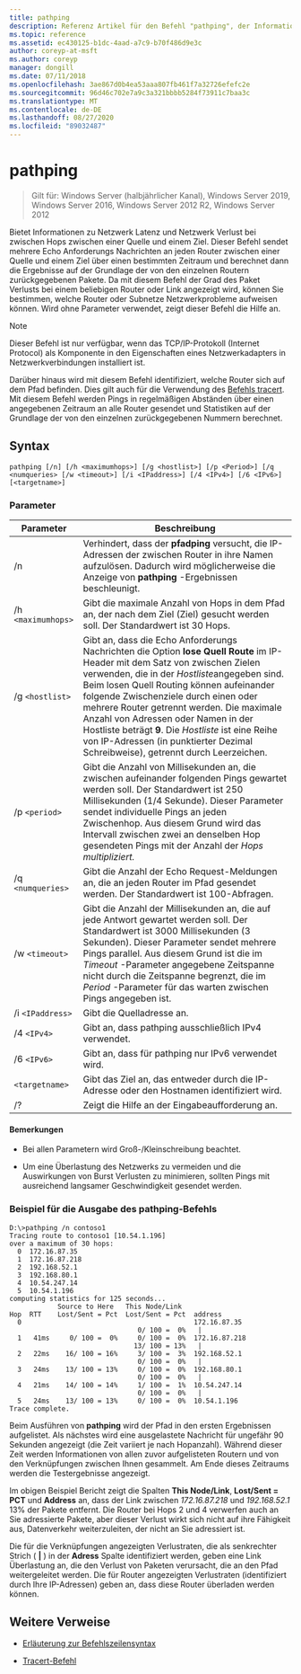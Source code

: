 ```yaml
---
title: pathping
description: Referenz Artikel für den Befehl "pathping", der Informationen zu Netzwerk Latenz und Netzwerk Verlust bei zwischen Hops zwischen einer Quelle und einem Ziel abruft.
ms.topic: reference
ms.assetid: ec430125-b1dc-4aad-a7c9-b70f486d9e3c
author: coreyp-at-msft
ms.author: coreyp
manager: dongill
ms.date: 07/11/2018
ms.openlocfilehash: 3ae867d0b4ea53aaa807fb461f7a32726efefc2e
ms.sourcegitcommit: 96d46c702e7a9c3a321bbbb5284f73911c7baa3c
ms.translationtype: MT
ms.contentlocale: de-DE
ms.lasthandoff: 08/27/2020
ms.locfileid: "89032487"
---
```

# <a name="pathping"></a>pathping

> Gilt für: Windows Server (halbjährlicher Kanal), Windows Server 2019, Windows Server 2016, Windows Server 2012 R2, Windows Server 2012

Bietet Informationen zu Netzwerk Latenz und Netzwerk Verlust bei zwischen Hops zwischen einer Quelle und einem Ziel. Dieser Befehl sendet mehrere Echo Anforderungs Nachrichten an jeden Router zwischen einer Quelle und einem Ziel über einen bestimmten Zeitraum und berechnet dann die Ergebnisse auf der Grundlage der von den einzelnen Routern zurückgegebenen Pakete. Da mit diesem Befehl der Grad des Paket Verlusts bei einem beliebigen Router oder Link angezeigt wird, können Sie bestimmen, welche Router oder Subnetze Netzwerkprobleme aufweisen können. Wird ohne Parameter verwendet, zeigt dieser Befehl die Hilfe an.

> [!NOTE]
> Dieser Befehl ist nur verfügbar, wenn das TCP/IP-Protokoll (Internet Protocol) als Komponente in den Eigenschaften eines Netzwerkadapters in Netzwerkverbindungen installiert ist.
>
> Darüber hinaus wird mit diesem Befehl identifiziert, welche Router sich auf dem Pfad befinden. Dies gilt auch für die Verwendung des [Befehls tracert](tracert.md). Mit diesem Befehl werden Pings in regelmäßigen Abständen über einen angegebenen Zeitraum an alle Router gesendet und Statistiken auf der Grundlage der von den einzelnen zurückgegebenen Nummern berechnet.

## <a name="syntax"></a>Syntax

```
pathping [/n] [/h <maximumhops>] [/g <hostlist>] [/p <Period>] [/q <numqueries> [/w <timeout>] [/i <IPaddress>] [/4 <IPv4>] [/6 <IPv6>][<targetname>]
```

### <a name="parameters"></a>Parameter

| Parameter | Beschreibung |
|--|--|
| /n | Verhindert, dass der **pfadping** versucht, die IP-Adressen der zwischen Router in ihre Namen aufzulösen. Dadurch wird möglicherweise die Anzeige von **pathping** -Ergebnissen beschleunigt. |
| /h `<maximumhops>` | Gibt die maximale Anzahl von Hops in dem Pfad an, der nach dem Ziel (Ziel) gesucht werden soll. Der Standardwert ist 30 Hops. |
| /g `<hostlist>` | Gibt an, dass die Echo Anforderungs Nachrichten die Option **lose Quell Route** im IP-Header mit dem Satz von zwischen Zielen verwenden, die in der *Hostliste*angegeben sind. Beim losen Quell Routing können aufeinander folgende Zwischenziele durch einen oder mehrere Router getrennt werden. Die maximale Anzahl von Adressen oder Namen in der Hostliste beträgt **9**. Die *Hostliste* ist eine Reihe von IP-Adressen (in punktierter Dezimal Schreibweise), getrennt durch Leerzeichen. |
| /p `<period>` | Gibt die Anzahl von Millisekunden an, die zwischen aufeinander folgenden Pings gewartet werden soll. Der Standardwert ist 250 Millisekunden (1/4 Sekunde). Dieser Parameter sendet individuelle Pings an jeden Zwischenhop. Aus diesem Grund wird das Intervall zwischen zwei an denselben Hop gesendeten Pings mit der Anzahl der *Hops multipliziert.* |
| /q `<numqueries>` | Gibt die Anzahl der Echo Request-Meldungen an, die an jeden Router im Pfad gesendet werden. Der Standardwert ist 100-Abfragen. |
| /w `<timeout>` | Gibt die Anzahl der Millisekunden an, die auf jede Antwort gewartet werden soll. Der Standardwert ist 3000 Millisekunden (3 Sekunden). Dieser Parameter sendet mehrere Pings parallel. Aus diesem Grund ist die im *Timeout* -Parameter angegebene Zeitspanne nicht durch die Zeitspanne begrenzt, die im *Period* -Parameter für das warten zwischen Pings angegeben ist. |
| /i `<IPaddress>` | Gibt die Quelladresse an. |
| /4 `<IPv4>` | Gibt an, dass pathping ausschließlich IPv4 verwendet. |
| /6 `<IPv6>` | Gibt an, dass für pathping nur IPv6 verwendet wird. |
| `<targetname>` | Gibt das Ziel an, das entweder durch die IP-Adresse oder den Hostnamen identifiziert wird. |
| /? | Zeigt die Hilfe an der Eingabeaufforderung an. |

#### <a name="remarks"></a>Bemerkungen

- Bei allen Parametern wird Groß-/Kleinschreibung beachtet.

- Um eine Überlastung des Netzwerks zu vermeiden und die Auswirkungen von Burst Verlusten zu minimieren, sollten Pings mit ausreichend langsamer Geschwindigkeit gesendet werden.

### <a name="example-of-the-pathping-command-output"></a>Beispiel für die Ausgabe des pathping-Befehls

```
D:\>pathping /n contoso1
Tracing route to contoso1 [10.54.1.196]
over a maximum of 30 hops:
  0  172.16.87.35
  1  172.16.87.218
  2  192.168.52.1
  3  192.168.80.1
  4  10.54.247.14
  5  10.54.1.196
computing statistics for 125 seconds...
            Source to Here   This Node/Link
Hop  RTT    Lost/Sent = Pct  Lost/Sent = Pct  address
  0                                           172.16.87.35
                                0/ 100 =  0%   |
  1   41ms     0/ 100 =  0%     0/ 100 =  0%  172.16.87.218
                               13/ 100 = 13%   |
  2   22ms    16/ 100 = 16%     3/ 100 =  3%  192.168.52.1
                                0/ 100 =  0%   |
  3   24ms    13/ 100 = 13%     0/ 100 =  0%  192.168.80.1
                                0/ 100 =  0%   |
  4   21ms    14/ 100 = 14%     1/ 100 =  1%  10.54.247.14
                                0/ 100 =  0%   |
  5   24ms    13/ 100 = 13%     0/ 100 =  0%  10.54.1.196
Trace complete.
```

Beim Ausführen von **pathping** wird der Pfad in den ersten Ergebnissen aufgelistet. Als nächstes wird eine ausgelastete Nachricht für ungefähr 90 Sekunden angezeigt (die Zeit variiert je nach Hopanzahl). Während dieser Zeit werden Informationen von allen zuvor aufgelisteten Routern und von den Verknüpfungen zwischen Ihnen gesammelt. Am Ende dieses Zeitraums werden die Testergebnisse angezeigt.

Im obigen Beispiel Bericht zeigt die Spalten **This Node/Link**, **Lost/Sent = PCT** und **Address** an, dass der Link zwischen *172.16.87.218* und *192.168.52.1* 13% der Pakete entfernt. Die Router bei Hops 2 und 4 verwerfen auch an Sie adressierte Pakete, aber dieser Verlust wirkt sich nicht auf ihre Fähigkeit aus, Datenverkehr weiterzuleiten, der nicht an Sie adressiert ist.

Die für die Verknüpfungen angezeigten Verlustraten, die als senkrechter Strich ( **|** ) in der **Adress** Spalte identifiziert werden, geben eine Link Überlastung an, die den Verlust von Paketen verursacht, die an den Pfad weitergeleitet werden. Die für Router angezeigten Verlustraten (identifiziert durch Ihre IP-Adressen) geben an, dass diese Router überladen werden können.

## <a name="additional-references"></a>Weitere Verweise

- [Erläuterung zur Befehlszeilensyntax](command-line-syntax-key.md)

- [Tracert-Befehl](tracert.md)
